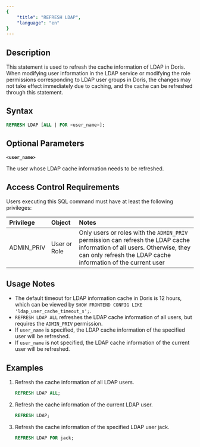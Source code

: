 ```yaml
---
{
    "title": "REFRESH LDAP",
    "language": "en"
}
---
```


<!--
Licensed to the Apache Software Foundation (ASF) under one
or more contributor license agreements.  See the NOTICE file
distributed with this work for additional information
regarding copyright ownership.  The ASF licenses this file
to you under the Apache License, Version 2.0 (the
"License"); you may not use this file except in compliance
with the License.  You may obtain a copy of the License at

  http://www.apache.org/licenses/LICENSE-2.0

Unless required by applicable law or agreed to in writing,
software distributed under the License is distributed on an
"AS IS" BASIS, WITHOUT WARRANTIES OR CONDITIONS OF ANY
KIND, either express or implied.  See the License for the
specific language governing permissions and limitations
under the License.
-->




## Description

This statement is used to refresh the cache information of LDAP in Doris. When modifying user information in the LDAP service or modifying the role permissions corresponding to LDAP user groups in Doris, the changes may not take effect immediately due to caching, and the cache can be refreshed through this statement.

## Syntax

```sql
REFRESH LDAP [ALL | FOR <user_name>];
```

## Optional Parameters

**`<user_name>`**

The user whose LDAP cache information needs to be refreshed.

## Access Control Requirements

Users executing this SQL command must have at least the following privileges:


| Privilege | Object | Notes                 |
| :---------------- | :------------- | :---------------------------- |
| ADMIN_PRIV        | User or Role | Only users or roles with the `ADMIN_PRIV` permission can refresh the LDAP cache information of all users. Otherwise, they can only refresh the LDAP cache information of the current user |

## Usage Notes

- The default timeout for LDAP information cache in Doris is 12 hours, which can be viewed by `SHOW FRONTEND CONFIG LIKE 'ldap_user_cache_timeout_s';`.
- `REFRESH LDAP ALL` refreshes the LDAP cache information of all users, but requires the `ADMIN_PRIV` permission.
- If `user_name` is specified, the LDAP cache information of the specified user will be refreshed.
- If `user_name` is not specified, the LDAP cache information of the current user will be refreshed.

## Examples

1. Refresh the cache information of all LDAP users.

    ```sql
    REFRESH LDAP ALL;
    ```

2. Refresh the cache information of the current LDAP user.

    ```sql
    REFRESH LDAP;
    ```

3. Refresh the cache information of the specified LDAP user jack.

    ```sql
    REFRESH LDAP FOR jack;
    ```

